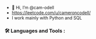 - 👋 Hi, I’m @cam-odell
- https://leetcode.com/u/cameroncodell/
- I work mainly with Python and SQL

### :hammer_and_wrench: Languages and Tools :
<!---
cam-odell/cam-odell is a ✨ special ✨ repository because its `README.md` (this file) appears on your GitHub profile.
You can click the Preview link to take a look at your changes.
--->
